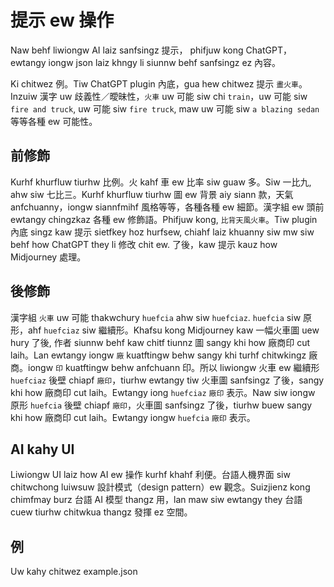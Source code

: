 # 提示 ew 操作

Naw behf liwiongw AI laiz sanfsingz 提示， phifjuw kong ChatGPT，ewtangy iongw json laiz khngy li siunnw behf sanfsingz ez 內容。

Ki chitwez 例。Tiw ChatGPT plugin 內底，gua hew chitwez 提示 `畫火車`。Inzuiw 漢字 uw 歧義性／曖昧性，`火車` uw 可能 siw chi `train`，uw 可能 siw `fire and truck`, uw 可能 siw `fire truck`, maw uw 可能 siw `a blazing sedan` 等等各種 ew 可能性。

## 前修飾

Kurhf khurfluw tiurhw 比例。火 kahf 車 ew 比率 siw guaw 多。Siw 一比九, ahw siw 七比三。Kurhf khurfluw tiurhw 圖 ew 背景 aiy siann 款，天氣 anfchuanny，iongw siannfmihf 風格等等，各種各種 ew 細節。漢字組 ew 頭前 ewtangy chingzkaz 各種 ew 修飾語。Phifjuw kong, `比背天風火車`。Tiw plugin 內底 singz kaw 提示 sietfkey hoz hurfsew, chiahf laiz khuanny siw mw siw behf how ChatGPT they li 修改 chit ew. 了後，kaw 提示 kauz how Midjourney 處理。

## 後修飾

漢字組 `火車` uw 可能 thakwchury `huefcia` ahw siw `huefciaz`. `huefcia` siw 原形，ahf `huefciaz` siw 繼續形。Khafsu kong Midjourney kaw 一幅火車圖 uew hury 了後, 作者 siunnw behf kaw chitf tiunnz 圖 sangy khi how 廠商印 cut laih。Lan ewtangy iongw `廠` kuatftingw behw sangy khi turhf chitwkingz 廠商。iongw `印` kuatftingw behw anfchuann 印。所以 liwiongw 火車 ew 繼續形 `huefciaz` 後壁 chiapf `廠印`，tiurhw ewtangy tiw 火車圖 sanfsingz 了後，sangy khi how 廠商印 cut laih。Ewtangy iong `huefciaz` `廠印` 表示。Naw siw iongw 原形 `huefcia` 後壁 chiapf `廠印`，火車圖 sanfsingz 了後，tiurhw buew sangy khi how 廠商印 cut laih。Ewtangy iongw `huefcia` `廠印` 表示。

## AI kahy UI

Liwiongw UI laiz how AI ew 操作 kurhf khahf 利便。台語人機界面 siw chitwchong luiwsuw 設計模式（design pattern）ew 觀念。Suizjienz kong chimfmay burz 台語 AI 模型 thangz 用，lan maw siw ewtangy they 台語 cuew tiurhw chitwkua thangz 發揮 ez 空間。

## 例

Uw kahy chitwez example.json